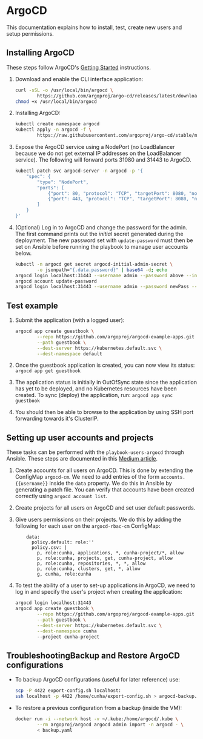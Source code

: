# ArgoCD

This documentation explains how to install, test, create new users and
setup permissions.

## Installing ArgoCD

These steps follow ArgoCD's [Getting Started][argocd-getting-started]
instructions.

1. Download and enable the CLI interface application:

    ```bash
    curl -sSL -o /usr/local/bin/argocd \
            https://github.com/argoproj/argo-cd/releases/latest/download/argocd-linux-amd64
    chmod +x /usr/local/bin/argocd
    ```

2. Installing ArgoCD:

    ```bash
    kubectl create namespace argocd
    kubectl apply -n argocd -f \
            https://raw.githubusercontent.com/argoproj/argo-cd/stable/manifests/install.yaml
    ```

3. Expose the ArgoCD service using a NodePort (no LoadBalancer because
   we do not get external IP addresses on the LoadBalancer service).
   The following will forward ports 31080 and 31443 to ArgoCD.

    ```bash
    kubectl patch svc argocd-server -n argocd -p '{
        "spec": {
            "type": "NodePort",
            "ports": [
                {"port": 80, "protocol": "TCP", "targetPort": 8080, "nodePort": 31080},
                {"port": 443, "protocol": "TCP", "targetPort": 8080, "nodePort": 31443}
            ]
        }
    }'
    ```

4. (Optional) Log in to ArgoCD and change the password for the admin.
   The first command prints out the *initial* secret generated during
   the deployment.  The new password set with `update-password` must
   then be set on Ansible before running the playbook to manage user
   accounts below.

    ```bash
    kubectl -n argocd get secret argocd-initial-admin-secret \
            -o jsonpath="{.data.password}" | base64 -d; echo
    argocd login localhost:31443 --username admin --password above --insecure
    argocd account update-password
    argocd login localhost:31443 --username admin --password newPass --insecure
    ```

[argocd-getting-started]: https://argo-cd.readthedocs.io/en/stable/getting_started/

## Test example

1. Submit the application (with a logged user):

    ```bash
    argocd app create guestbook \
            --repo https://github.com/argoproj/argocd-example-apps.git \
            --path guestbook \
            --dest-server https://kubernetes.default.svc \
            --dest-namespace default
    ```

2. Once the guestbook application is created, you can now view its
   status: `argocd app get guestbook`

3. The application status is initially in OutOfSync state since the
   application has yet to be deployed, and no Kubernetes resources have
   been created.  To sync (deploy) the application, run: `argocd app
   sync guestbook`

4. You should then be able to browse to the application by using SSH
   port forwarding towards it's ClusterIP.

## Setting up user accounts and projects

These tasks can be performed with the `playbook-users-argocd` through
Ansible.  These steps are documented in this [Medium
article][argocd-user-accounts].

1. Create accounts for all users on ArgoCD.  This is done by extending
   the ConfigMap `argocd-cm`.  We need to add entries of the form
   `accounts.{{username}}` inside the `data` property.  We do this in
   Ansible by generating a patch file.  You can verify that accounts
   have been created correctly using `argocd account list`.

2. Create projects for all users on ArgoCD and set user default
   passwords.

3. Give users permissions on their projects.  We do this by adding the
   following for each user on the `argocd-rbac-cm` ConfigMap:

    ```text
        data:
          policy.default: role:''
          policy.csv: |
            p, role:cunha, applications, *, cunha-project/*, allow
            p, role:cunha, projects, get, cunha-project, allow
            p, role:cunha, repositories, *, *, allow
            p, role:cunha, clusters, get, *, allow
            g, cunha, role:cunha
    ```

4. To test the ability of a user to set-up applications in ArgoCD, we
   need to log in and specify the user's project when creating the
   application:

    ```bash
    argocd login localhost:31443
    argocd app create guestbook \
            --repo https://github.com/argoproj/argocd-example-apps.git \
            --path guestbook \
            --dest-server https://kubernetes.default.svc \
            --dest-namespace cunha
            --project cunha-project
    ```

[argocd-user-accounts]: https://medium.com/geekculture/create-a-new-user-in-argocd-using-the-cli-and-configmap-8cbb27cf5904

## TroubleshootingBackup and Restore ArgoCD configurations

* To backup ArgoCD configurations (useful for later reference) use:

    ```bash
    scp -P 4422 export-config.sh localhost:
    ssh localhost -p 4422 /home/cunha/export-config.sh > argocd-backup.yaml
    ```

* To restore a previous configuration from a backup (inside the VM):

    ```bash
    docker run -i --network host -v ~/.kube:/home/argocd/.kube \
            --rm argoproj/argocd argocd admin import -n argocd - \
            < backup.yaml
    ```
